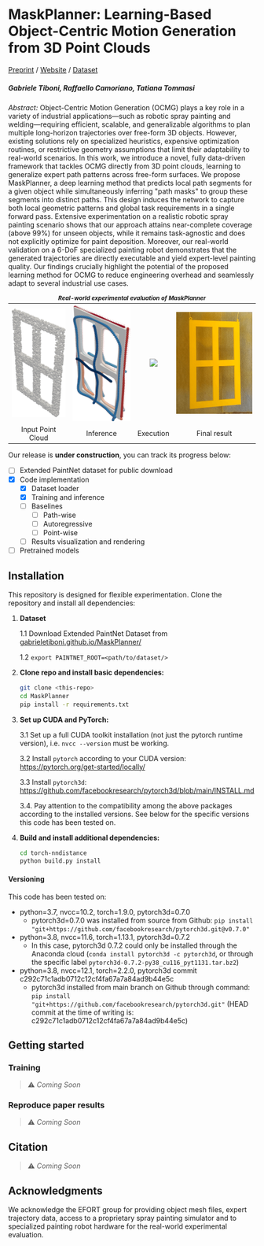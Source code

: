 # MaskPlanner: Learning-Based Object-Centric Motion Generation from 3D Point Clouds

[Preprint]() / [Website](https://gabrieletiboni.github.io/maskplanner/) / [Dataset](https://zenodo.org/records/XXXXXXX)
<!-- [Video](https://gabrieletiboni.github.io/maskplanner/) -->

##### Gabriele Tiboni, Raffaello Camoriano, Tatiana Tommasi

*Abstract:* Object-Centric Motion Generation (OCMG) plays a key role in a variety of industrial applications—such as robotic spray painting and welding—requiring efficient, scalable, and generalizable algorithms to plan multiple long-horizon trajectories over free-form 3D objects. However, existing solutions rely on specialized heuristics, expensive optimization routines, or restrictive geometry assumptions that limit their adaptability to real-world scenarios. In this work, we introduce a novel, fully data-driven framework that tackles OCMG directly from 3D point clouds, learning to generalize expert path patterns across free-form surfaces. We propose MaskPlanner, a deep learning method that predicts local path segments for a given object while simultaneously inferring "path masks" to group these segments into distinct paths. This design induces the network to capture both local geometric patterns and global task requirements in a single forward pass. Extensive experimentation on a realistic robotic spray painting scenario shows that our approach attains near-complete coverage (above 99%) for unseen objects, while it remains task-agnostic and does not explicitly optimize for paint deposition. Moreover, our real-world validation on a 6-DoF specialized painting robot demonstrates that the generated trajectories are directly executable and yield expert-level painting quality. Our findings crucially highlight the potential of the proposed learning method for OCMG to reduce engineering overhead and seamlessly adapt to several industrial use cases.

<!--![maskplanner_overview](docs/assets/img/maskplanner_overview.png)-->
<table style="text-align: center;">
  <thead>
    <tr>
      <td align="center" style="font-size: smaller; font-weight: bold; text-align: center;" colspan="4"><em>Real-world experimental evaluation of MaskPlanner</em></td>
    </tr>
  </thead>
  <tr>
    <td><img src="docs/assets/img/realworld_pc.png" width="150" /></td>
    <td><img src="docs/assets/img/realworld_predictions_postprocessed.png" width="150" /></td>
    <td><img src="docs/assets/img/realworld_execution.gif" width="200" /></td>
    <td><img src="docs/assets/img/realworld_final.png" width="222" /></td>
  </tr>
  <tr>
    <td align="center">Input Point Cloud</td>
    <td align="center">Inference</td>
    <td align="center">Execution</td>
    <td align="center">Final result</td>
  </tr>
</table>

Our release is **under construction**, you can track its progress below:

- [ ] Extended PaintNet dataset for public download
- [x] Code implementation
  - [x] Dataset loader
  - [x] Training and inference
  - [ ] Baselines
    - [ ] Path-wise
    - [ ] Autoregressive
    - [ ] Point-wise
  - [ ] Results visualization and rendering
- [ ] Pretrained models

## Installation

This repository is designed for flexible experimentation. Clone the repository and install all dependencies:

1.  **Dataset**
    
    1.1 Download Extended PaintNet Dataset from [gabrieletiboni.github.io/MaskPlanner/](https://gabrieletiboni.github.io/MaskPlanner/)

    1.2 `export PAINTNET_ROOT=<path/to/dataset/>`

2. **Clone repo and install basic dependencies:**
    ```bash
    git clone <this-repo>
    cd MaskPlanner
    pip install -r requirements.txt
    ```

3.  **Set up CUDA and PyTorch:**

    3.1 Set up a full CUDA toolkit installation (not just the pytorch runtime version), i.e. `nvcc --version` must be working.

    3.2 Install `pytorch` according to your CUDA version: https://pytorch.org/get-started/locally/

    3.3 Install `pytorch3d`: https://github.com/facebookresearch/pytorch3d/blob/main/INSTALL.md

    3.4. Pay attention to the compatibility among the above packages according to the installed versions. See below for the specific versions this code has been tested on.

4. **Build and install additional dependencies:**
    ```bash
    cd torch-nndistance
    python build.py install
    ```

#### Versioning 
This code has been tested on:
- python=3.7, nvcc=10.2, torch=1.9.0, pytorch3d=0.7.0
  - pytorch3d=0.7.0 was installed from source from Github: `pip install "git+https://github.com/facebookresearch/pytorch3d.git@v0.7.0"`
- python=3.8, nvcc=11.6, torch=1.13.1, pytorch3d=0.7.2
  - In this case, pytorch3d 0.7.2 could only be installed through the Anaconda cloud (`conda install pytorch3d -c pytorch3d`, or through the specific label `pytorch3d-0.7.2-py38_cu116_pyt1131.tar.bz2`)
- python=3.8, nvcc=12.1, torch=2.2.0, pytorch3d commit c292c71c1adb0712c12cf4fa67a7a84ad9b44e5c
    - pytorch3d installed from main branch on Github through command: `pip install "git+https://github.com/facebookresearch/pytorch3d.git"` (HEAD commit at the time of writing is: c292c71c1adb0712c12cf4fa67a7a84ad9b44e5c)



## Getting started
### Training

> ⚠️ *Coming Soon*

### Reproduce paper results
> ⚠️ *Coming Soon*

## Citation

<!--If you find this repository useful, please consider citing:-->
> ⚠️ *Coming Soon*



## Acknowledgments

We acknowledge the EFORT group for providing object mesh files, expert trajectory data, access to a proprietary spray painting simulator and to specialized painting robot hardware for the real-world experimental evaluation.
